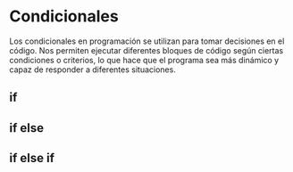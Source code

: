 # Condicionales
Los condicionales en programación se utilizan para tomar decisiones en el código. Nos permiten ejecutar diferentes
bloques de código según ciertas condiciones o criterios, lo que hace que el programa sea más dinámico y capaz de
responder a diferentes situaciones.
## if

## if else

## if else if
